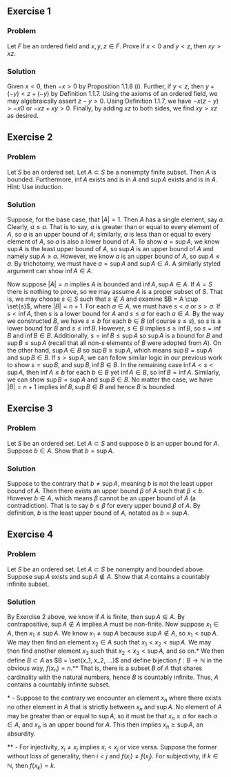 ## Exercise 1

### Problem
Let $F$ be an ordered field and $x, y, z \in F$. Prove if $x < 0$ and $y < z$, then $xy > xz$.

### Solution

Given $x < 0$, then $-x > 0$ by Proposition 1.1.8 (*i*). Further, if $y < z$, then $y + (-y) < z + (-y)$ by Definition 1.1.7. Using the axioms of an ordered field, we may algebraically assert $z - y > 0$. Using Definition 1.1.7, we have $-x(z - y) > -x0$ or $-xz + xy > 0$. Finally, by adding $xz$ to both sides, we find $xy > xz$ as desired.

## Exercise 2

### Problem

Let $S$ be an ordered set. Let $A \subset S$ be a nonempty finite subset. Then $A$ is bounded. Furthermore, $\inf A$ exists and is in $A$ and $\sup A$ exists and is in $A$. Hint: Use induction.

### Solution

Suppose, for the base case, that $|A| = 1$. Then $A$ has a single element, say $a$. Clearly, $a \le a$. That is to say, $a$ is greater than or equal to every element of $A$, so $a$ is an upper bound of $A$; similarly, $a$ is less than or equal to every element of $A,$ so $a$ is also a lower bound of $A$. To show $a = \sup A$, we know $\sup A$ is the least upper bound of $A$, so $\sup A$ is an upper bound of $A$ and namely $\sup A \ge a$. However, we know $a$ is an upper bound of $A$, so $\sup A \le a$. By trichotomy, we must have $a = \sup A$ and $\sup A \in A$. A similarly styled argument can show $\inf A \in A$.

Now suppose $|A|=n$ implies $A$ is bounded and $\inf A, \sup A \in A$. If $A = S$ there is nothing to prove, so we may assume $A$ is a proper subset of $S$. That is, we may choose $s \in S$ such that $s \notin A$ and examine $B = A \cup \set{s}$, where $|B| = n + 1$. For each $a \in A$, we must have $s < a$ or $s > a$. If $s < \inf A$, then $s$ is a lower bound for $A$ and $s \le a$ for each $a \in A$. By the way we constructed $B$, we have $s \le b$ for each $b \in B$ (of course $s \le s$), so $s$ is a lower bound for $B$ and $s \le \inf B$. However, $s \in B$ implies $s \ge \inf B$, so $s = \inf B$ and $\inf B \in B$. Additionally, $s = \inf B \le \sup A$ so $\sup A$ is a bound for $B$ and $\sup B \le \sup A$ (recall that all non-$s$ elements of $B$ were adopted from $A$). On the other hand, $\sup A \in B$ so $\sup B \ge \sup A$, which means $\sup B = \sup A$ and $\sup B \in B$. If $s > \sup A$, we can follow similar logic in our previous work to show $s = \sup B$, and $\sup B, \inf B \in B$. In the remaining case $\inf A < s < \sup A$, then $\inf A \le b$ for each $b \in B$ yet $\inf A \in B$, so $\inf B = \inf A$. Similarly, we can show $\sup B = \sup A$ and $\sup B \in B$. No matter the case, we have $|B| = n + 1$ implies $\inf B, \sup B \in B$ and hence $B$ is bounded.

## Exercise 3

### Problem

Let $S$ be an ordered set. Let $A \subset S$ and suppose $b$ is an upper bound for $A$. Suppose $b \in A$. Show that $b = \sup A$.

### Solution

Suppose to the contrary that $b \ne \sup A$, meaning $b$ is not the least upper bound of $A$. Then there exists an upper bound $\beta$ of $A$ such that $\beta < b$. However $b \in A$, which means $\beta$ cannot be an upper bound of $A$ (a contradiction). That is to say $b \le \beta$ for every upper bound $\beta$ of $A$. By definition, $b$ is the least upper bound of $A$, notated as $b = \sup A$.

## Exercise 4

### Problem

Let $S$ be an ordered set. Let $A \subset S$ be nonempty and bounded above. Suppose $\sup A$ exists and $\sup A \notin A$. Show that $A$ contains a countably infinite subset.

### Solution

By Exercise 2 above, we know if $A$ is finite, then $\sup A \in A$. By contrapositive, $\sup A \notin A$ implies $A$ must be non-finite. Now suppose $x_1 \in A$, then $x_1 \le \sup A$. We know $x_1 \ne \sup A$ because $\sup A \notin A$, so $x_1 < \sup A$. We may then find an element $x_2 \in A$ such that $x_1 < x_2 < \sup A$. We may then find another element $x_3$ such that $x_2 < x_3 < \sup A$, and so on.* We then define $B \subset A$ as $B = \set{x_1, x_2, ...}$ and define bijection $f: B \rightarrow \mathbb{N}$ in the obvious way, $f(x_n) = n$.** That is, there is a subset $B$ of $A$ that shares cardinality with the natural numbers, hence $B$ is countably infinite. Thus, $A$ contains a countably infinite subset.

\* - Suppose to the contrary we encounter an element $x_n$ where there exists no other element in $A$ that is strictly between $x_n$ and $\sup A$. No element of $A$ may be greater than or equal to $\sup A$, so it must be that $x_n \ge a$ for each $a \in A,$ and $x_n$ is an upper bound for $A$. This then implies $x_n \ge \sup A$, an absurdity.

** - For injectivity, $x_i \ne x_j$ implies $x_i < x_j$ or vice versa. Suppose the former without loss of generality, then $i < j$ and $f(x_i) \ne f(x_j)$. For subjectivity, if $k \in \mathbb{N}$, then $f(x_k) = k$.

